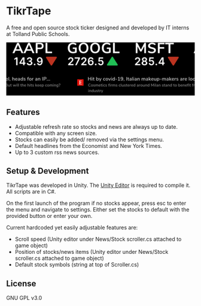 # TikrTape
A free and open source stock ticker designed and developed by IT interns at Tolland Public Schools. 

![screenshot](https://github.com/Tolland-Public-Schools/TikrTape/blob/main/ScreenShot.png)

## Features

- Adjustable refresh rate so stocks and news are always up to date.
- Compatible with any screen size.
- Stocks can easily be added/ removed via the settings menu.
- Default headlines from the Economist and New York Times.
- Up to 3 custom rss news sources.

## Setup & Development

TikrTape was developed in Unity. The [Unity Editor](https://unity3d.com/unity/whats-new/) is required to compile it. All scripts are in C#.

On the first launch of the program if no stocks appear, press esc to enter the menu and navigate to settings. Either set the stocks to default with the provided button or enter your own.

Current hardcoded yet easily adjustable features are:

 - Scroll speed (Unity editor under News/Stock scroller.cs attached to game object) 
 - Position of stocks/news items (Unity editor under News/Stock scroller.cs attached to game object)
 - Default stock symbols (string at top of Scroller.cs)

## License
GNU GPL v3.0
